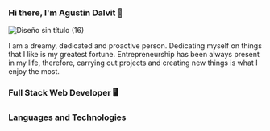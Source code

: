 ### Hi there, I'm Agustin Dalvit 👋

![Diseño sin título (16)](https://user-images.githubusercontent.com/88558875/150275120-34d50cdb-a3d8-419d-9dd1-5dcfbf1cead4.png)


I am a dreamy, dedicated and proactive person. Dedicating myself on things that I like is my greatest fortune. Entrepreneurship has been always present in my life, therefore, carrying out projects and creating new things is what I enjoy the most.

### Full Stack Web Developer 🖥️

### Languages and Technologies 



<!--
**zineR1/zineR1** is a ✨ _special_ ✨ repository because its `README.md` (this file) appears on your GitHub profile.

Here are some ideas to get you started:

- 🔭 I’m currently working on ...
- 🌱 I’m currently learning ...
- 👯 I’m looking to collaborate on ...
- 🤔 I’m looking for help with ...
- 💬 Ask me about ...
- 📫 How to reach me: ...
- 😄 Pronouns: ...
- ⚡ Fun fact: ...
-->
